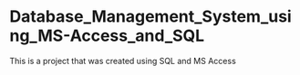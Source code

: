 # Database_Management_System_using_MS-Access_and_SQL
This is a project that was created using SQL and MS Access
